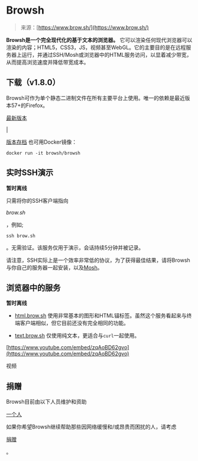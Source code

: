 <!--yml

category: 未分类

date: 2024-05-27 14:52:23

-->

# Browsh

> 来源：[https://www.brow.sh/](https://www.brow.sh/)

**Browsh是一个完全现代化的基于文本的浏览器。** 它可以渲染任何现代浏览器可以渲染的内容；HTML5，CSS3，JS，视频甚至WebGL。它的主要目的是在远程服务器上运行，并通过SSH/Mosh或浏览器中的HTML服务访问，以显着减少带宽，从而提高浏览速度并降低带宽成本。

## 下载（v1.8.0）

Browsh可作为单个静态二进制文件在所有主要平台上使用。唯一的依赖是最近版本57+的Firefox。

[最新版本](/downloads)

|

[版本存档](https://github.com/browsh-org/browsh/releases) 也可用Docker镜像：

`docker run -it browsh/browsh`

## 实时SSH演示

**暂时离线**

只需将你的SSH客户端指向

*brow.sh*

，例如;

`ssh brow.sh`

。无需验证。该服务仅用于演示，会话持续5分钟并被记录。

请注意，SSH实际上是一个效率非常低的协议，为了获得最佳结果，请将Browsh与你自己的服务器一起安装，以及[Mosh](https://mosh.org/)。

## 浏览器中的服务

**暂时离线**

+   [html.brow.sh](https://html.brow.sh) 使用非常基本的图形和HTML锚标签。虽然这个服务看起来与终端客户端相似，但它目前还没有完全相同的功能。

+   [text.brow.sh](https://text.brow.sh) 仅使用纯文本，更适合与`curl`一起使用。

[https://www.youtube.com/embed/zqAoBD62gvo](https://www.youtube.com/embed/zqAoBD62gvo)

视频

## 捐赠

Browsh目前由以下人员维护和资助

[一个人](http://tombh.co.uk)

如果你希望Browsh继续帮助那些因网络缓慢和/或昂贵而困扰的人，请考虑

[捐赠](/donate)

。
